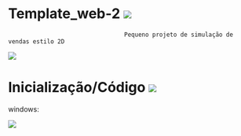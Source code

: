 # Template_web-2 <img src='https://img.shields.io/static/v1?label=Javascript&message=Webpack&color=9cf'>
                                     Pequeno projeto de simulação de vendas estilo 2D

<img src='https://github.com/joaocarlopa/Template_web-2/blob/main/e-title.png'>

# Inicialização/Código  <img src='https://img.shields.io/badge/-Vscode-blue'>
 

windows:




<img src='https://img.shields.io/twitter/url?style=social&url=https%3A%2F%2Ftwitter.com%2FJooCarl94846281'>

